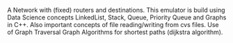 A Network with (fixed) routers and destinations.
This emulator is build using Data Science concepts LinkedList, Stack, Queue, Priority Queue and Graphs in C++.
Also important concepts of file reading/writing from cvs files. 
Use of Graph Traversal
Graph Algorithms for shortest paths (dijkstra algorithm).
